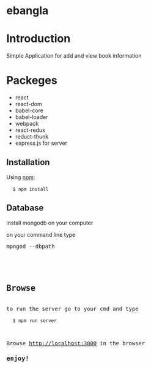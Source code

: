 # ebangla
<h1>Introduction</h1>
<p>Simple Application for add and view book information</P>

<h1>Packeges</h1>
<ul>
  <li>react</li>
  <li>react-dom</li>
  <li>babel-core</li>
  <li>babel-loader</li>
  <li>webpack</li>
  <li>react-redux</li>
  <li>reduct-thunk</li>
  <li>express.js for server</li>
</ul>

<h2>Installation</h2>
<p>Using <a href="https://www.npmjs.com/">npm</a>:</p>
<pre>
  <code>$ npm install</code>
</pre>

<h2>Database</h2>
<p>install mongodb on your computer</p>
<p>
on your command line type <pre>mpngod --dbpath <projects_directory/client/data><pre>
<p>

<h2>Browse</h2>
to run the server go to your cmd and type
<pre>
  <code>$ npm run server</code>
</pre>
<p>Browse <a href="http://localhost:3000">http://localhost:3000</a> in the browser <br/><h3>enjoy!</h3></p>
